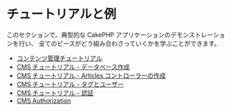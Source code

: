 # チュートリアルと例

このセクションで、典型的な CakePHP アプリケーションのデモンストレーションを行い、
全てのピースがどう組み合わさっていくかを学ぶことができます。

- [コンテンツ管理チュートリアル](tutorials-and-examples/cms/installation)
- [CMS チュートリアル - データベース作成](tutorials-and-examples/cms/database)
- [CMS チュートリアル - Articles コントローラーの作成](tutorials-and-examples/cms/articles-controller)
- [CMS チュートリアル - タグとユーザー](tutorials-and-examples/cms/tags-and-users)
- [CMS チュートリアル - 認証](tutorials-and-examples/cms/authentication)
- [CMS Authorization](tutorials-and-examples/cms/authorization)
